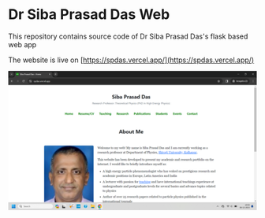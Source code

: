 # Dr Siba Prasad Das Web

This repository contains source code of Dr Siba Prasad Das's flask based web app

The website is live on [https://spdas.vercel.app/](https://spdas.vercel.app/)

![Deployed-Web-Screenshot](./Deployed-Web-Screenshot.png)